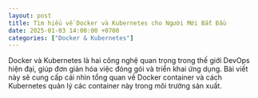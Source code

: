 ```yaml
---
layout: post
title: Tìm hiểu về Docker và Kubernetes cho Người Mới Bắt Đầu
date: 2025-01-03 14:00:00 +0700
categories: ["Docker & Kubernetes"]
---
```


Docker và Kubernetes là hai công nghệ quan trọng trong thế giới DevOps hiện đại, giúp đơn giản hóa việc đóng gói và triển khai ứng dụng. Bài viết này sẽ cung cấp cái nhìn tổng quan về Docker container và cách Kubernetes quản lý các container này trong môi trường sản xuất.